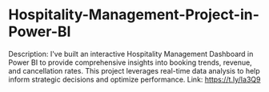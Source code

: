 # Hospitality-Management-Project-in-Power-BI
Description: I've built an interactive Hospitality Management Dashboard in Power BI to provide comprehensive insights into booking trends, revenue, and cancellation rates. This project leverages real-time data analysis to help inform strategic decisions and optimize performance.
Link: https://t.ly/Ia3Q9

